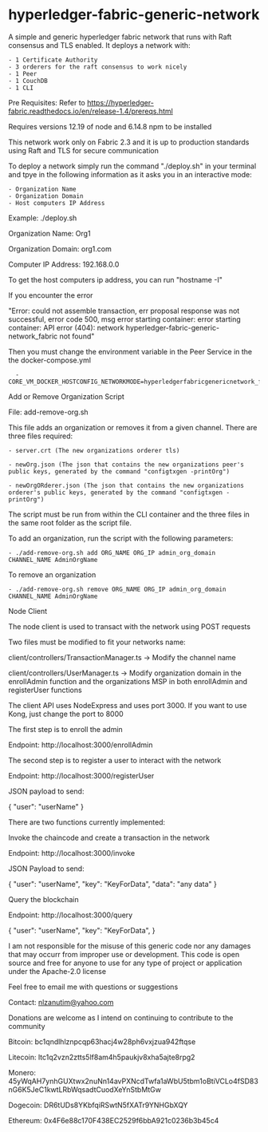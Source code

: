 # hyperledger-fabric-generic-network

A simple and generic hyperledger fabric network that runs with Raft consensus and TLS enabled.
It deploys a network with:

    - 1 Certificate Authority
    - 3 orderers for the raft consensus to work nicely
    - 1 Peer
    - 1 CouchDB
    - 1 CLI

Pre Requisites:
Refer to https://hyperledger-fabric.readthedocs.io/en/release-1.4/prereqs.html

Requires versions 12.19 of node and 6.14.8 npm to be installed

This network work only on Fabric 2.3 and it is up to production standards using Raft and TLS for secure communication

To deploy a network simply run the command "./deploy.sh" in your terminal and tpye in the following information
as it asks you in an interactive mode:

    - Organization Name
    - Organization Domain
    - Host computers IP Address

Example:
./deploy.sh

Organization Name: Org1

Organization Domain: org1.com

Computer IP Address: 192.168.0.0

To get the host computers ip address, you can run "hostname -I"

If you encounter the error

"Error: could not assemble transaction, err proposal response was not successful, error code 500, msg error starting container: error starting container: API error (404): network hyperledger-fabric-generic-network_fabric not found"

Then you must change the environment variable in the Peer Service in the the docker-compose.yml

      - CORE_VM_DOCKER_HOSTCONFIG_NETWORKMODE=hyperledgerfabricgenericnetwork_fabric

Add or Remove Organization Script

File: add-remove-org.sh

This file adds an organization or removes it from a given channel. There are three files required:

    - server.crt (The new organizations orderer tls)

    - newOrg.json (The json that contains the new organizations peer's public keys, generated by the command "configtxgen -printOrg")

    - newOrgORderer.json (The json that contains the new organizations orderer's public keys, generated by the command "configtxgen -printOrg")

The script must be run from within the CLI container and the three files in the same root folder as the script file.

To add an organization, run the script with the following parameters:

    - ./add-remove-org.sh add ORG_NAME ORG_IP admin_org_domain CHANNEL_NAME AdminOrgName

To remove an organization

    - ./add-remove-org.sh remove ORG_NAME ORG_IP admin_org_domain CHANNEL_NAME AdminOrgName

Node Client

The node client is used to transact with the network using POST requests

Two files must be modified to fit your networks name:

client/controllers/TransactionManager.ts -> Modify the channel name

client/controllers/UserManager.ts -> Modify organization domain in the enrollAdmin function and the organizations MSP in both
enrollAdmin and registerUser functions

The client API uses NodeExpress and uses port 3000. If you want to use Kong, just change the port to 8000

The first step is to enroll the admin

Endpoint: http://localhost:3000/enrollAdmin

The second step is to register a user to interact with the network

Endpoint: http://localhost:3000/registerUser

JSON payload to send:

{ "user": "userName" }

There are two functions currently implemented:

Invoke the chaincode and create a transaction in the network

Endpoint: http://localhost:3000/invoke

JSON Payload to send:

{ "user": "userName", "key": "KeyForData", "data": "any data" }

Query the blockchain

Endpoint: http://localhost:3000/query

{ "user": "userName", "key": "KeyForData", }

I am not responsible for the misuse of this generic code nor any damages that may occurr from improper use or development.
This code is open source and free for anyone to use for any type of project or application under the Apache-2.0 license

Feel free to email me with questions or suggestions

Contact:
nlzanutim@yahoo.com

Donations are welcome as I intend on continuing to contribute to the community

Bitcoin: bc1qndlhlznpcqp63hacj4w28ph6vxjzua942ftqse

Litecoin: ltc1q2vzn2ztts5lf8am4h5paukjv8xha5ajte8rpg2

Monero: 45yWqAH7ynhGUXtwx2nuNn14avPXNcdTwfa1aWbU5tbm1oBtiVCLo4fSD83nG6K5JeC1kwtLRbWqsadtCuodXeYnStbMtGw

Dogecoin: DR6tUDs8YKbfqiRSwtN5fXATr9YNHGbXQY

Ethereum: 0x4F6e88c170F438EC2529f6bbA921c0236b3b45c4
